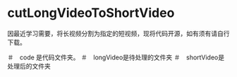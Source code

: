 # cutLongVideoToShortVideo

因最近学习需要，将长视频分割为指定的短视频，现将代码开源，如有须有请自行下载。

＃　code 是代码文件夹。
＃　longVideo是待处理的文件夹
＃　shortVideo是处理后的文件夹
